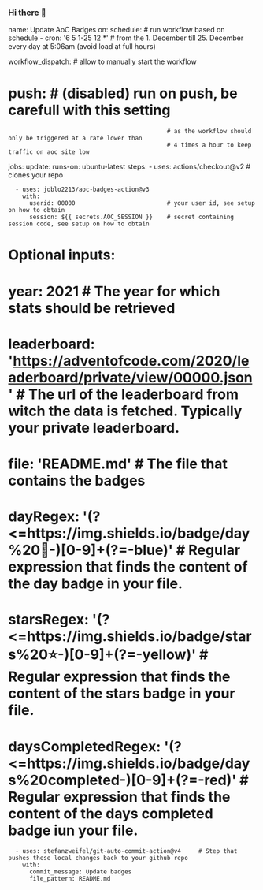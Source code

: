 ### Hi there 👋

name: Update AoC Badges
on:
  schedule:                                      # run workflow based on schedule
    - cron: '6 5 1-25 12 *'                      # from the 1. December till 25. December every day at 5:06am (avoid load at full hours)
    
  workflow_dispatch:                             # allow to manually start the workflow 
  
# push:                                          # (disabled) run on push, be carefull with this setting 
                                                 # as the workflow should only be triggered at a rate lower than
                                                 # 4 times a hour to keep traffic on aoc site low 
jobs:
  update:
    runs-on: ubuntu-latest
    steps:
      - uses: actions/checkout@v2                # clones your repo
          
      - uses: joblo2213/aoc-badges-action@v3
        with:
          userid: 00000                          # your user id, see setup on how to obtain
          session: ${{ secrets.AOC_SESSION }}    # secret containing session code, see setup on how to obtain
          
#         Optional inputs:
#         
#         year: 2021                                                                                     # The year for which stats should be retrieved
#         leaderboard: 'https://adventofcode.com/2020/leaderboard/private/view/00000.json'               # The url of the leaderboard from witch the data is fetched. Typically your private leaderboard.
#         file: 'README.md'                                                                              # The file that contains the badges
#         dayRegex: '(?<=https:\/\/img\.shields\.io\/badge\/day%20📅-)[0-9]+(?=-blue)'                   # Regular expression that finds the content of the day badge in your file.
#         starsRegex: '(?<=https:\/\/img\.shields\.io\/badge\/stars%20⭐-)[0-9]+(?=-yellow)'             # Regular expression that finds the content of the stars badge in your file.
#         daysCompletedRegex: '(?<=https:\/\/img\.shields\.io\/badge\/days%20completed-)[0-9]+(?=-red)'  # Regular expression that finds the content of the days completed badge iun your file.

      - uses: stefanzweifel/git-auto-commit-action@v4     # Step that pushes these local changes back to your github repo
        with:
          commit_message: Update badges
          file_pattern: README.md
<!--
**martijnlammers/martijnlammers** is a ✨ _special_ ✨ repository because its `README.md` (this file) appears on your GitHub profile.

Here are some ideas to get you started:

- 🔭 I’m currently working on ...
- 🌱 I’m currently learning ...
- 👯 I’m looking to collaborate on ...
- 🤔 I’m looking for help with ...
- 💬 Ask me about ...
- 📫 How to reach me: ...
- 😄 Pronouns: ...
- ⚡ Fun fact: ...
-->
